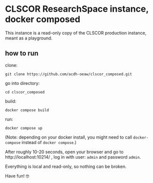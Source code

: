 
# CLSCOR ResearchSpace instance, docker composed

This instance is a read-only copy of the CLSCOR production instance, meant as a playground.

## how to run

clone:
```
git clone https://github.com/acdh-oeaw/clscor_composed.git
```

go into directory:
```
cd clscor_composed
```

build: 
```
docker compose build
```

run:
```
docker compose up
```

(Note: depending on your docker install, you might need to call `docker-compose` instead of `docker
compose`.)

After roughly 10-20 seconds, open your browser and go to http://localhost:10214/ , log in with user:
`admin` and password `admin`.

Everything is local and read-only, so nothing can be broken. 

Have fun! 🤓

